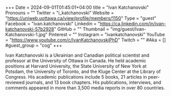 +++
Date = 2024-09-01T01:45:01+04:00
title = "Ivan Katchanovski"
Pronouns = ""
Twitter = "i_katchanovski"
Website = "https://uniweb.uottawa.ca/view/profile/members/1150"
Type = "guest"
Facebook = "ivan.katchanovski"
Linkedin = "https://ca.linkedin.com/in/ivan-katchanovski-57b2928"
GitHub = ""
Thumbnail = "img/guest/Ivan-Katchanovski-1.jpg"
Pinterest = ""
Instagram = "ivankatchanovski"
YouTube = "https://www.youtube.com/c/IvanKatchanovskiPhD"
Twitch = ""
#Aka = []
#guest_group = "cog"
+++

Ivan Katchanovski is a Ukrainian and Canadian political scientist and professor at the University of Ottawa in Canada. He held academic positions at Harvard University, the State University of New York at Potsdam, the University of Toronto, and the Kluge Center at the Library of Congress. His academic publications include 5 books, 21 articles in peer-reviewed journals, and 13 book chapters. His publications, interviews, and comments appeared in more than 3,500 media reports in over 80 countries.
